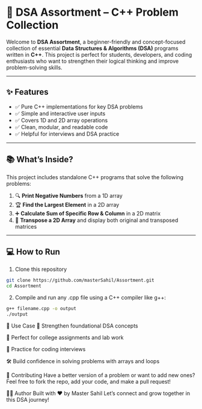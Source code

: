 # 🚀 DSA Assortment – C++ Problem Collection

Welcome to **DSA Assortment**, a beginner-friendly and concept-focused collection of essential **Data Structures & Algorithms (DSA)** programs written in **C++**. This project is perfect for students, developers, and coding enthusiasts who want to strengthen their logical thinking and improve problem-solving skills.

---

## ✨ Features

- ✅ Pure C++ implementations for key DSA problems
- ✅ Simple and interactive user inputs
- ✅ Covers 1D and 2D array operations
- ✅ Clean, modular, and readable code
- ✅ Helpful for interviews and DSA practice

---

## 📚 What’s Inside?

This project includes standalone C++ programs that solve the following problems:

1. 🔍 **Print Negative Numbers** from a 1D array  
2. 🏆 **Find the Largest Element** in a 2D array  
3. ➕ **Calculate Sum of Specific Row & Column** in a 2D matrix  
4. 🔄 **Transpose a 2D Array** and display both original and transposed matrices

---

## 💻 How to Run

1. Clone this repository  
```bash
git clone https://github.com/masterSahil/Assortment.git
cd Assortment
```


2. Compile and run any .cpp file using a C++ compiler like g++:
```bash
g++ filename.cpp -o output
./output
```


🎯 Use Case
🧠 Strengthen foundational DSA concepts

📘 Perfect for college assignments and lab work

💼 Practice for coding interviews

🛠️ Build confidence in solving problems with arrays and loops

🤝 Contributing
Have a better version of a problem or want to add new ones?
Feel free to fork the repo, add your code, and make a pull request!

🧑‍💻 Author
Built with ❤️ by Master Sahil
Let’s connect and grow together in this DSA journey!